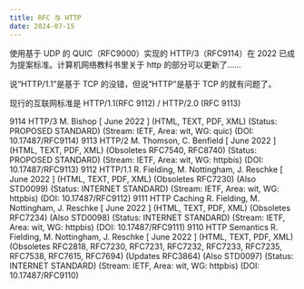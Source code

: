 ```yaml
---
title: RFC 与 HTTP
date: 2024-07-15
---
```


使用基于 UDP 的 QUIC（RFC9000）实现的 HTTP/3（RFC9114）在 2022 已成为提案标准。计算机网络教科书里关于 http 的部分可以更新了……

说“HTTP/1.1”是基于 TCP 的没错，但说“HTTP”是基于 TCP 的就有问题了。

现行的互联网标准是 HTTP/1.1(RFC 9112) / HTTP/2.0 (RFC 9113)

9114 HTTP/3 M. Bishop [ June 2022 ] (HTML, TEXT, PDF, XML) (Status: PROPOSED STANDARD) (Stream: IETF, Area: wit, WG: quic) (DOI: 10.17487/RFC9114)
9113 HTTP/2 M. Thomson, C. Benfield [ June 2022 ] (HTML, TEXT, PDF, XML) (Obsoletes RFC7540, RFC8740) (Status: PROPOSED STANDARD) (Stream: IETF, Area: wit, WG: httpbis) (DOI: 10.17487/RFC9113)
9112 HTTP/1.1 R. Fielding, M. Nottingham, J. Reschke [ June 2022 ] (HTML, TEXT, PDF, XML) (Obsoletes RFC7230) (Also STD0099) (Status: INTERNET STANDARD) (Stream: IETF, Area: wit, WG: httpbis) (DOI: 10.17487/RFC9112)
9111 HTTP Caching R. Fielding, M. Nottingham, J. Reschke [ June 2022 ] (HTML, TEXT, PDF, XML) (Obsoletes RFC7234) (Also STD0098) (Status: INTERNET STANDARD) (Stream: IETF, Area: wit, WG: httpbis) (DOI: 10.17487/RFC9111)
9110 HTTP Semantics R. Fielding, M. Nottingham, J. Reschke [ June 2022 ] (HTML, TEXT, PDF, XML) (Obsoletes RFC2818, RFC7230, RFC7231, RFC7232, RFC7233, RFC7235, RFC7538, RFC7615, RFC7694) (Updates RFC3864) (Also STD0097) (Status: INTERNET STANDARD) (Stream: IETF, Area: wit, WG: httpbis) (DOI: 10.17487/RFC9110)
